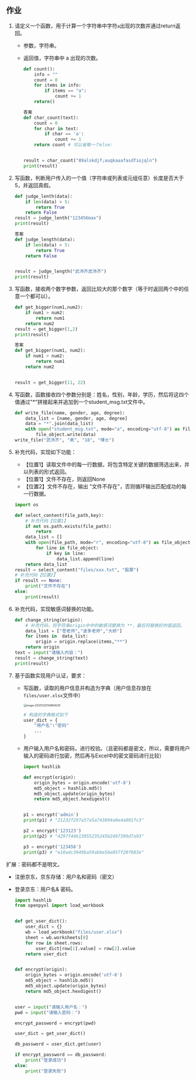 ## 作业

1. 请定义一个函数，用于计算一个字符串中字符`a`出现的次数并通过return返回。

   - 参数，字符串。

   - 返回值，字符串中 a 出现的次数。

     ```python
     def count():
         info = ""
         count = 0
         for items in info:
             if items == "a":
                 count += 1
         return()
     
     答案
     def char_count(text):
         count = 0
         for char in text:
             if char == 'a':
                 count += 1
         return count # 可以省略一个else:
     
     
     result = char_count("89alskdjf;auqkaaafasdfiojqln")
     print(result)
     ```

     

2. 写函数，判断用户传入的一个值（字符串或列表或元组任意）长度是否大于5，并返回真假。

   ```python
   def judge_lenth(data):
       if len(data) > 5:
           return True
       return False
   result = judge_lenth("123456max")
   print(result)
   
   答案
   def judge_length(data):
       if len(data) > 5:
           return True
       return False
   
   
   result = judge_length("武沛齐武沛齐")
   print(result)
   ```

   

3. 写函数，接收两个数字参数，返回比较大的那个数字（等于时返回两个中的任意一个都可以）。

   ```python
   def get_bigger(num1,num2):
       if num1 > num2:
           return num1
       return num2
   result = get_bigger(1,2)
   print(result)
   
   答案
   def get_bigger(num1, num2):
       if num1 > num2:
           return num1
       return num2
   
   
   result = get_bigger(11, 22)
   ```

   

4. 写函数，函数接收四个参数分别是：姓名，性别，年龄，学历，然后将这四个值通过"*"拼接起来并追加到一个student_msg.txt文件中。

   ```python
   def write_file(name, gender, age, degree):
       data_list = [name, gender, age, degree]
       data = "*".join(data_list)
       with open("student_msg.txt", mode="a", encoding="utf-8") as file_object:
           file_object.write(data)
   write_file("武沛齐", "男", "18", "博士")
   ```

   

5. 补充代码，实现如下功能：

   - 【位置1】读取文件中的每一行数据，将包含特定关键的数据筛选出来，并以列表的形式返回。
   - 【位置1】文件不存在，则返回None
   - 【位置2】文件不存在，输出 "文件不存在"，否则循环输出匹配成功的每一行数据。

   ```python
   import os
   
   def select_content(file_path,key):
       # 补充代码【位置1】
       if not os.path.exists(file_path):
           return
       data_list = []
       with open(file_path, mode="r", encoding="utf-8") as file_object:
           for line in file_object:
               if key in line:
                   data_list.append(line)
       return data_list
   result = select_content("files/xxx.txt", "股票")
   # 补充代码【位置2】 
   if result == None:
       print("文件不存在")
   else:
       print(result)
   ```

6. 补充代码，实现敏感词替换的功能。

   ```python
   def change_string(origin):
       # 补充代码，将字符串origin中中的敏感词替换为 **，最后将替换好的值返回。
       data_list = ["苍老师","波多老师","大桥"]
       for items in  data_list:
           origin = origin.replace(items,"**")
       return origin
   text = input("请输入内容：")
   result = change_string(text)
   print(result)
   ```

7. 基于函数实现用户认证，要求：

   - 写函数，读取的用户信息并构造为字典（用户信息存放在`files/user.xlsx`文件中）

     <img src="assets/image-20201220144654241.png" alt="image-20201220144654241" style="zoom:50%;" />

     ```python
     # 构造的字典格式如下
     user_dict = {
         "用户名":"密码"
         ...
     }
     ```

   - 用户输入用户名和密码，进行校验。（且密码都是密文，所以，需要将用户输入的密码进行加密，然后再与Excel中的密文密码进行比较）

     ```python
     import hashlib
     
     def encrypt(origin):
         origin_bytes = origin.encode('utf-8')
         md5_object = hashlib.md5()
         md5_object.update(origin_bytes)
         return md5_object.hexdigest()
     
     
     p1 = encrypt('admin')
     print(p1) # "21232f297a57a5a743894a0e4a801fc3"
     
     p2 = encrypt('123123')
     print(p2) # "4297f44b13955235245b2497399d7a93"
     
     p3 = encrypt('123456')
     print(p3) # "e10adc3949ba59abbe56e057f20f883e"
     ```


扩展：密码都不是明文。

- 注册京东，京东存储：用户名和密码（密文）

- 登录京东：用户名& 密码。

  ```python
  import hashlib
  from openpyxl import load_workbook
  
  
  def get_user_dict():
      user_dict = {}
      wb = load_workbook("files/user.xlsx")
      sheet = wb.worksheets[0]
      for row in sheet.rows:
          user_dict[row[1].value] = row[2].value
      return user_dict
  
  
  def encrypt(origin):
      origin_bytes = origin.encode('utf-8')
      md5_object = hashlib.md5()
      md5_object.update(origin_bytes)
      return md5_object.hexdigest()
  
  
  user = input("请输入用户名：")
  pwd = input("请输入密码：")
  
  encrypt_password = encrypt(pwd)
  
  user_dict = get_user_dict()
  
  db_password = user_dict.get(user)
  
  if encrypt_password == db_password:
      print("登录成功")
  else:
      print("登录失败")
  ```

  